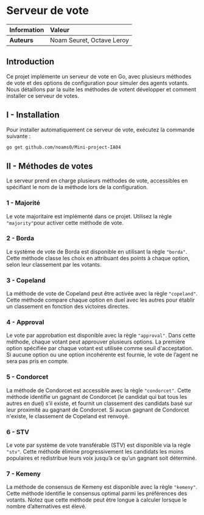 # Serveur de vote

|  Information |   Valeur              |
| :------------ | :------------- |
| **Auteurs** | Noam Seuret, Octave Leroy |



## Introduction

Ce projet implémente un serveur de vote en Go, avec plusieurs méthodes de vote et des options de configuration pour simuler des agents votants. Nous détaillons par la suite les méthodes de votent développer et comment installer ce serveur de votes. 

## I - Installation

Pour installer automatiquement ce serveur de vote, exécutez la commande suivante :

```bash
go get github.com/noams0/Mini-project-IA04
```

## II - Méthodes de votes

Le serveur prend en charge plusieurs méthodes de vote, accessibles en spécifiant le nom de la méthode lors de la configuration.

### 1 - Majorité

Le vote majoritaire est implémenté dans ce projet. Utilisez la règle `"majority"`pour activer cette méthode de vote.


### 2 - Borda

Le système de vote de Borda est disponible en utilisant la règle `"borda"`. Cette méthode classe les choix en attribuant des points à chaque option, selon leur classement par les votants. 

### 3 - Copeland 

La méthode de vote de Copeland peut être activée avec la règle `"copeland"`. Cette méthode compare chaque option en duel avec les autres pour établir un classement en fonction des victoires directes.

### 4 - Approval 

Le vote par approbation est disponible avec la règle `"approval"`. Dans cette méthode, chaque votant peut approuver plusieurs options. La première option spécifiée par chaque votant est utilisée comme seuil d'acceptation. Si aucune option ou une option incohérente est fournie, le vote de l’agent ne sera pas pris en compte.


### 5 - Condorcet

La méthode de Condorcet est accessible avec la règle `"condorcet"`. Cette méthode identifie un gagnant de Condorcet (le candidat qui bat tous les autres en duel) s’il existe, et fournit un classement des candidats basé sur leur proximité au gagnant de Condorcet. Si aucun gagnant de Condorcet n'existe, le classement de Copeland est renvoyé.



### 6 - STV

Le vote par système de vote transférable (STV) est disponible via la règle `"stv"`. Cette méthode élimine progressivement les candidats les moins populaires et redistribue leurs voix jusqu’à ce qu’un gagnant soit déterminé.

### 7 - Kemeny 

La méthode de consensus de Kemeny est disponible avec la règle `"kemeny"`. Cette méthode identifie le consensus optimal parmi les préférences des votants. Notez que cette méthode peut être longue à calculer lorsque le nombre d’alternatives est élevé.
